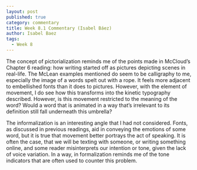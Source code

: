 ```yaml
---
layout: post
published: true
category: commentary
title: Week 8.1 Commentary (Isabel Báez)
author: Isabel Baez
tags:
  - Week 8
---
```


The concept of pictorialization reminds me of the points made in McCloud’s Chapter 6 reading: how writing started off as pictures depicting scenes in real-life. The McLean examples mentioned do seem to be calligraphy to me, especially the image of a words spelt out with a rope. It feels more adjacent to embellished fonts than it does to pictures. However, with the element of movement, I do see how this transforms into the kinetic typography described. However, is this movement restricted to the meaning of the word? Would a word that is animated in a way that’s irrelevant to its definition still fall underneath this umbrella?

The informalization is an interesting angle that I had not considered. Fonts, as discussed in previous readings, aid in conveying the emotions of some word, but it is true that movement better portrays the act of speaking. It is often the case, that we will be texting with someone, or writing something online, and some reader misinterprets our intention or tone, given the lack of voice variation. In a way, in formalization reminds me of the tone indicators that are often used to counter this problem. 

